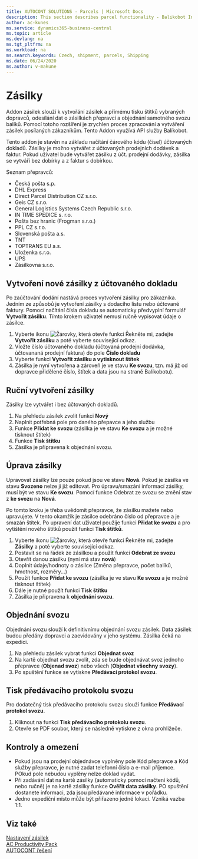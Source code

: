 ```yaml
---
title: AUTOCONT SOLUTIONS - Parcels | Microsoft Docs
description: This section describes parcel functionality - Balikobot Integration
author: ac-kunes
ms.service: dynamics365-business-central
ms.topic: article
ms.devlang: na
ms.tgt_pltfrm: na
ms.workload: na
ms.search.keywords: Czech, shipment, parcels, Shipping
ms.date: 06/24/2020
ms.author: v-makune
---
```


# Zásilky

Addon zásilek slouží k vytvořání zásilek a přímému tisku štítků vybraných dopravců, odesílání dat o zásilkách přepravci a objednání samotného svozu balíků. Pomocí totoho rozšíření je zrychlen proces zpracování a vytváření zásilek posílaných zákazníkům. Tento Addon využívá API služby Balíkobot.

Tento addon je stavěn na základu načítání čárového kódu (čísel) účtovaných dokladů. Zásilky je možno vytvářet z účtovaných prodejních dodávek a faktur. Pokud uživatel bude vytvářet zásilku z účt. prodejní dodávky, zásilka se vytváří bez dobírky a z faktur s dobírkou.

Seznam přepravců:
 - Česká pošta s.p.
 - DHL Express
 - Direct Parcel Distribution CZ s.r.o.
 - Geis CZ s.r.o.
 - General Logistics Systems Czech Republic s.r.o.
 - IN TIME SPEDICE s. r.o.
 - Pošta bez hranic (Frogman s.r.o.)
 - PPL CZ s.r.o. 
 - Slovenská pošta a.s.
 - TNT
 - TOPTRANS EU a.s.
 - Uloženka s.r.o.
 - UPS
 - Zásilkovna s.r.o.

## Vytvoření nové zásilky z účtovaného dokladu

Po zaúčtování dodání nastává proces vytvoření zásilky pro zákazníka. Jedním ze způsobů je vytvoření zásilky s dodacího listu nebo účtované faktury. Pomocí načítání čísla dokladu se automaticky předvyplní formulář **Vytvořit zásilku**. Tímto krokem uživatel nemusí ručně vypisovat údaje o zásilce.

1. Vyberte ikonu ![Žárovky, která otevře funkci Řekněte mi](media/ui-search/search_small.png "Řekněte mi, co chcete dělat"), zadejte **Vytvořit zásilku** a poté vyberte související odkaz.
2. Vložte číslo účtovaného dokladu (účtovaná prodejní dodávka, účtovananá prodejní faktura) do pole **Číslo dokladu**
3. Vyberte funkci **Vytvořit zásilku a vytisknout štítek**
4. Zásilka je nyní vytvořena a zároveň je ve stavu **Ke svozu**, tzn. má již od dopravce přidělené číslo, štítek a data jsou na straně Balíkobotu).

## Ruční vytvoření zásilky

Zásilky lze vytvářet i bez účtovaných dokladů.

1. Na přehledu zásilek zvolit funkci **Nový**
2. Naplnit potřebná pole pro daného přepavce a jeho službu
3. Funkce **Přidat ke svozu** (zásilka je ve stavu **Ke svozu** a je možné tisknout štítek)
4. Funkce **Tisk štítku**
5. Zásilka je připravena k objednání svozu.

## Úprava zásilky
Upravovat zásilky lze pouze pokud jsou ve stavu **Nová**. Pokud je zásilka ve stavu **Svozeno** nelze ji již editovat. Pro úpravu/smazání informací zásilky, musí být ve stavu **Ke svozu**. Pomocí funkce Odebrat ze svozu se změní stav z **ke svozu** na **Nová**.

 Po tomto kroku je třeba uvědomit přepravce, že zásilku mažete nebo upravujete. V tento okamžik je zásilce odebráno číslo od přepravce a je smazán štítek. Po upravení dat uživatel použije funkci **Přidat ke svozu** a pro vytištění nového štítků použít funkci **Tisk štítků**.

1. Vyberte ikonu ![Žárovky, která otevře funkci Řekněte mi](media/ui-search/search_small.png "Řekněte mi, co chcete dělat"), zadejte **Zásilky** a poté vyberte související odkaz.
2. Postavit se na řádek ze zásilkou a použít funkci **Odebrat ze svozu**
3. Otevřít danou zásilku (nyní má stav **nová**)
4. Doplnit údaje/hodnoty o zásilce (Změna přepravce, počet balíků, hmotnost, rozměry...)
5. Použít funkce **Přidat ke svozu** (zásilka je ve stavu **Ke svozu** a je možné tisknout štítek)
6. Dále je nutné použít funkci **Tisk štítku**
7. Zásilka je připravena k **objednání svozu**.

## Objednání svozu
Objednání svozu slouží k definitivnímu objednání svozu zásilek. Data zásilek budou předány dopravci a zaevidovány v jeho systému. Zásilka čeká na expedici.

1. Na přehledu zásilek vybrat funkci **Objednat svoz**
2. Na kartě objednat svozu zvolit, zda se bude objednávat svoz jednoho přepravce (**Objenad svoz**) nebo všech (**Objednat všechny svozy**).
3.  Po spuštění funkce se vytiskne **Předávací protokol svozu**.

## Tisk předávacího protokolu svozu

Pro dodatečný tisk předávacího protokolu svozu slouží funkce **Předávací protokol svozu**.
1. Kliknout na funkci **Tisk předávacího protokolu svozu**.
2. Otevře se PDF soubor, který se následně vytiskne z okna prohližeče.

## Kontroly a omezení

 - Pokud jsou na prodejní objednávce vyplněny pole Kód přepravce a Kód služby přepravce, je nutné zadat telefonní číslo a e-mail příjemce. POkud pole nebudou vyplěny nelze doklad vydat.
 - Při zadávání dat na kartě zásilky (automaticky pomocí načtení kódů, nebo ručně) je na kartě zásilky funkce **Ověřit data zásilky**. PO spuštění dostanete informaci, zda jsou předávané informace v pořádku.
 - Jedno expediční místo může být přiřazeno jedné lokaci. Vzniká vazba 1:1.

## Viz také
[Nastavení zásilek](ac-parcels-setup.md)  
[AC Productivity Pack](ac-productivity-pack.md)  
[AUTOCONT řešení](index.md)
